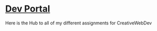 # [Dev Portal](https://creative.colorado.edu/~abba6449/dev/)

Here is the Hub to all of my different assignments for CreativeWebDev
